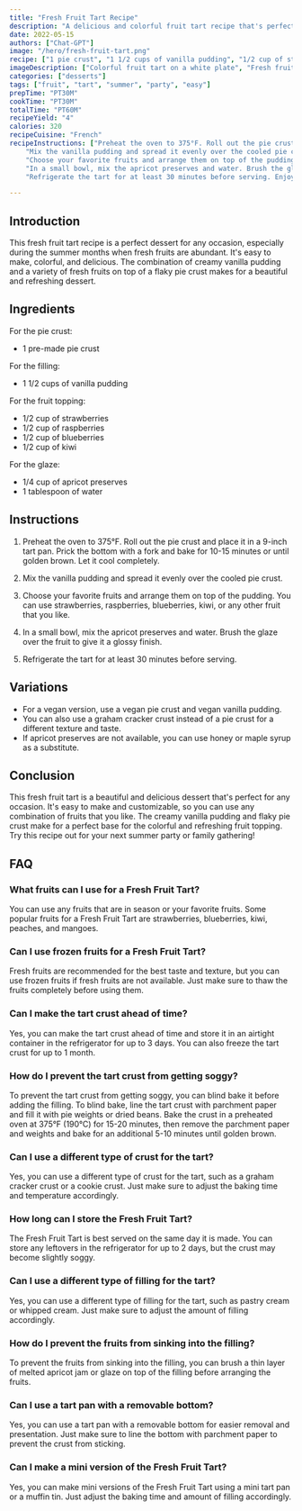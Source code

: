 ```yaml
---
title: "Fresh Fruit Tart Recipe"
description: "A delicious and colorful fruit tart recipe that's perfect for any occasion."
date: 2022-05-15
authors: ["Chat-GPT"]
image: "/hero/fresh-fruit-tart.png"
recipe: ["1 pie crust", "1 1/2 cups of vanilla pudding", "1/2 cup of strawberries", "1/2 cup of raspberries", "1/2 cup of blueberries", "1/2 cup of kiwi", "1/4 cup of apricot preserves", "1 tablespoon of water"]
imageDescription: ["Colorful fruit tart on a white plate", "Fresh fruit arranged in a beautiful pattern", "Golden brown pie crust with a glossy apricot glaze", "A slice of tart revealing a creamy vanilla pudding filling"]
categories: ["desserts"]
tags: ["fruit", "tart", "summer", "party", "easy"]
prepTime: "PT30M"
cookTime: "PT30M"
totalTime: "PT60M"
recipeYield: "4"
calories: 320
recipeCuisine: "French"
recipeInstructions: ["Preheat the oven to 375°F. Roll out the pie crust and place it in a 9-inch tart pan. Prick the bottom with a fork and bake for 10-15 minutes or until golden brown. Let it cool completely.",
    "Mix the vanilla pudding and spread it evenly over the cooled pie crust.",
    "Choose your favorite fruits and arrange them on top of the pudding. You can use strawberries, raspberries, blueberries, kiwi, or any other fruit that you like.",
    "In a small bowl, mix the apricot preserves and water. Brush the glaze over the fruit to give it a glossy finish.",
    "Refrigerate the tart for at least 30 minutes before serving. Enjoy!"]

---
```


## Introduction

This fresh fruit tart recipe is a perfect dessert for any occasion, especially during the summer months when fresh fruits are abundant. It's easy to make, colorful, and delicious. The combination of creamy vanilla pudding and a variety of fresh fruits on top of a flaky pie crust makes for a beautiful and refreshing dessert.

## Ingredients

For the pie crust:

- 1 pre-made pie crust

For the filling:

- 1 1/2 cups of vanilla pudding

For the fruit topping:

- 1/2 cup of strawberries
- 1/2 cup of raspberries
- 1/2 cup of blueberries
- 1/2 cup of kiwi

For the glaze:

- 1/4 cup of apricot preserves
- 1 tablespoon of water

## Instructions

1. Preheat the oven to 375°F. Roll out the pie crust and place it in a 9-inch tart pan. Prick the bottom with a fork and bake for 10-15 minutes or until golden brown. Let it cool completely.

2. Mix the vanilla pudding and spread it evenly over the cooled pie crust.

3. Choose your favorite fruits and arrange them on top of the pudding. You can use strawberries, raspberries, blueberries, kiwi, or any other fruit that you like.

4. In a small bowl, mix the apricot preserves and water. Brush the glaze over the fruit to give it a glossy finish.

5. Refrigerate the tart for at least 30 minutes before serving.

## Variations

- For a vegan version, use a vegan pie crust and vegan vanilla pudding.
- You can also use a graham cracker crust instead of a pie crust for a different texture and taste.
- If apricot preserves are not available, you can use honey or maple syrup as a substitute.

## Conclusion

This fresh fruit tart is a beautiful and delicious dessert that's perfect for any occasion. It's easy to make and customizable, so you can use any combination of fruits that you like. The creamy vanilla pudding and flaky pie crust make for a perfect base for the colorful and refreshing fruit topping. Try this recipe out for your next summer party or family gathering!

## FAQ

### What fruits can I use for a Fresh Fruit Tart?

You can use any fruits that are in season or your favorite fruits. Some popular fruits for a Fresh Fruit Tart are strawberries, blueberries, kiwi, peaches, and mangoes.

### Can I use frozen fruits for a Fresh Fruit Tart?

Fresh fruits are recommended for the best taste and texture, but you can use frozen fruits if fresh fruits are not available. Just make sure to thaw the fruits completely before using them.

### Can I make the tart crust ahead of time?

Yes, you can make the tart crust ahead of time and store it in an airtight container in the refrigerator for up to 3 days. You can also freeze the tart crust for up to 1 month.

### How do I prevent the tart crust from getting soggy?

To prevent the tart crust from getting soggy, you can blind bake it before adding the filling. To blind bake, line the tart crust with parchment paper and fill it with pie weights or dried beans. Bake the crust in a preheated oven at 375°F (190°C) for 15-20 minutes, then remove the parchment paper and weights and bake for an additional 5-10 minutes until golden brown.

### Can I use a different type of crust for the tart?

Yes, you can use a different type of crust for the tart, such as a graham cracker crust or a cookie crust. Just make sure to adjust the baking time and temperature accordingly.

### How long can I store the Fresh Fruit Tart?

The Fresh Fruit Tart is best served on the same day it is made. You can store any leftovers in the refrigerator for up to 2 days, but the crust may become slightly soggy.

### Can I use a different type of filling for the tart?

Yes, you can use a different type of filling for the tart, such as pastry cream or whipped cream. Just make sure to adjust the amount of filling accordingly.

### How do I prevent the fruits from sinking into the filling?

To prevent the fruits from sinking into the filling, you can brush a thin layer of melted apricot jam or glaze on top of the filling before arranging the fruits.

### Can I use a tart pan with a removable bottom?

Yes, you can use a tart pan with a removable bottom for easier removal and presentation. Just make sure to line the bottom with parchment paper to prevent the crust from sticking.

### Can I make a mini version of the Fresh Fruit Tart?

Yes, you can make mini versions of the Fresh Fruit Tart using a mini tart pan or a muffin tin. Just adjust the baking time and amount of filling accordingly.